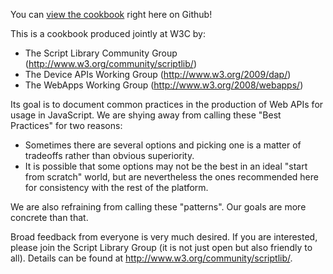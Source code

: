 You can [view the cookbook](http://darobin.github.com/api-design-cookbook/) right here on Github! 

This is a cookbook produced jointly at W3C by:

* The Script Library Community Group (http://www.w3.org/community/scriptlib/)
* The Device APIs Working Group (http://www.w3.org/2009/dap/)
* The WebApps Working Group (http://www.w3.org/2008/webapps/)

Its goal is to document common practices in the production of Web APIs for usage in JavaScript.
We are shying away from calling these "Best Practices" for two reasons:

* Sometimes there are several options and picking one is a matter of tradeoffs rather than 
  obvious superiority.
* It is possible that some options may not be the best in an ideal "start from scratch" world,
  but are nevertheless the ones recommended here for consistency with the rest of the platform.

We are also refraining from calling these "patterns". Our goals are more concrete than that.

Broad feedback from everyone is very much desired. If you are interested, please join the
Script Library Group (it is not just open but also friendly to all). Details can be found at
http://www.w3.org/community/scriptlib/.
